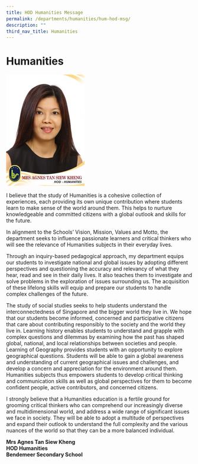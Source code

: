 ```yaml
---
title: HOD Humanities Message
permalink: /departments/humanities/hum-hod-msg/
description: ""
third_nav_title: Humanities
---
```



# Humanities

![Mrs Agnes Tan, HOD Humanities](/images/mrs-agnes-tan-siew-kheng-t-212x300.jpg)

I believe that the study of Humanities is a cohesive collection of experiences, each providing its own unique contribution where students learn to make sense of the world around them. This helps to nurture knowledgeable and committed citizens with a global outlook and skills for the future.

In alignment to the Schools’ Vision, Mission, Values and Motto, the department seeks to influence passionate learners and critical thinkers who will see the relevance of Humanities subjects in their everyday lives.

Through an inquiry-based pedagogical approach, my department equips our students to investigate national and global issues by adopting different perspectives and questioning the accuracy and relevancy of what they hear, read and see in their daily lives. It also teaches them to investigate and solve problems in the exploration of issues surrounding us. The acquisition of these lifelong skills will equip and prepare our students to handle complex challenges of the future.

The study of social studies seeks to help students understand the interconnectedness of Singapore and the bigger world they live in. We hope that our students become informed, concerned and participative citizens that care about contributing responsibly to the society and the world they live in. Learning history enables students to understand and grapple with complex questions and dilemmas by examining how the past has shaped global, national, and local relationships between societies and people. Learning of Geography provides students with an opportunity to explore geographical questions. Students will be able to gain a global awareness and understanding of current geographical issues and challenges, and develop a concern and appreciation for the environment around them. Humanities subjects thus empowers students to develop critical thinking and communication skills as well as global perspectives for them to become confident people, active contributors, and concerned citizens.

I strongly believe that a Humanities education is a fertile ground for grooming critical thinkers who can comprehend our increasingly diverse and multidimensional world, and address a wide range of significant issues we face in society. They will be able to adopt a multitude of perspectives and expand their outlook to understand the full complexity and the various nuances of the world so that they can be a more balanced individual.

**Mrs Agnes Tan Siew Kheng <br>
HOD Humanities <br>
Bendemeer Secondary School**
